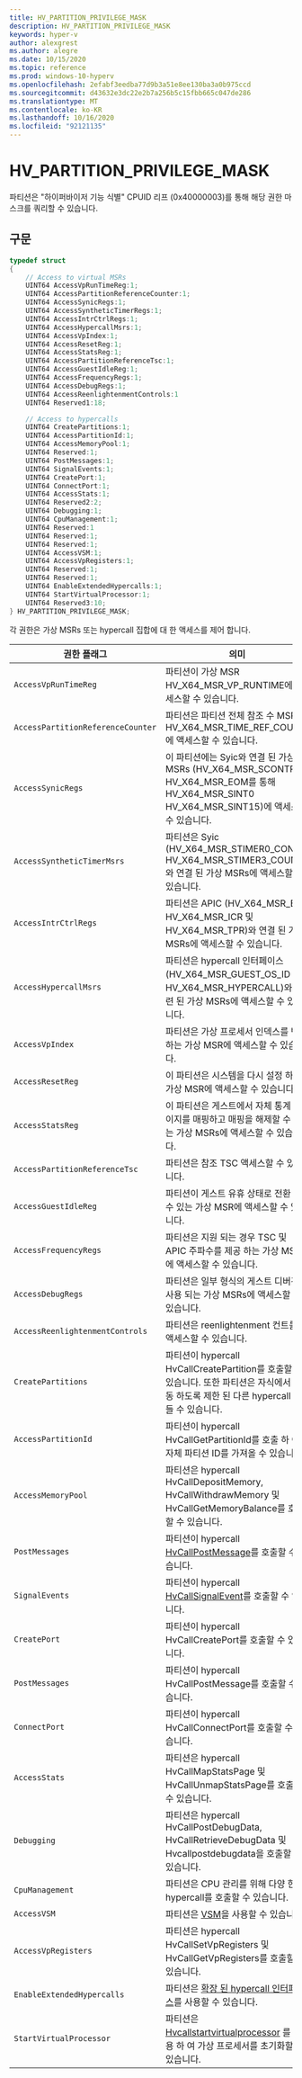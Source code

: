 ```yaml
---
title: HV_PARTITION_PRIVILEGE_MASK
description: HV_PARTITION_PRIVILEGE_MASK
keywords: hyper-v
author: alexgrest
ms.author: alegre
ms.date: 10/15/2020
ms.topic: reference
ms.prod: windows-10-hyperv
ms.openlocfilehash: 2efabf3eedba77d9b3a51e8ee130ba3a0b975ccd
ms.sourcegitcommit: d43632e3dc22e2b7a256b5c15fbb665c047de286
ms.translationtype: MT
ms.contentlocale: ko-KR
ms.lasthandoff: 10/16/2020
ms.locfileid: "92121135"
---
```

# <a name="hv_partition_privilege_mask"></a>HV_PARTITION_PRIVILEGE_MASK

파티션은 "하이퍼바이저 기능 식별" CPUID 리프 (0x40000003)를 통해 해당 권한 마스크를 쿼리할 수 있습니다.

## <a name="syntax"></a>구문

```c
typedef struct
{
    // Access to virtual MSRs
    UINT64 AccessVpRunTimeReg:1;
    UINT64 AccessPartitionReferenceCounter:1;
    UINT64 AccessSynicRegs:1;
    UINT64 AccessSyntheticTimerRegs:1;
    UINT64 AccessIntrCtrlRegs:1;
    UINT64 AccessHypercallMsrs:1;
    UINT64 AccessVpIndex:1;
    UINT64 AccessResetReg:1;
    UINT64 AccessStatsReg:1;
    UINT64 AccessPartitionReferenceTsc:1;
    UINT64 AccessGuestIdleReg:1;
    UINT64 AccessFrequencyRegs:1;
    UINT64 AccessDebugRegs:1;
    UINT64 AccessReenlightenmentControls:1
    UINT64 Reserved1:18;

    // Access to hypercalls
    UINT64 CreatePartitions:1;
    UINT64 AccessPartitionId:1;
    UINT64 AccessMemoryPool:1;
    UINT64 Reserved:1;
    UINT64 PostMessages:1;
    UINT64 SignalEvents:1;
    UINT64 CreatePort:1;
    UINT64 ConnectPort:1;
    UINT64 AccessStats:1;
    UINT64 Reserved2:2;
    UINT64 Debugging:1;
    UINT64 CpuManagement:1;
    UINT64 Reserved:1
    UINT64 Reserved:1;
    UINT64 Reserved:1;
    UINT64 AccessVSM:1;
    UINT64 AccessVpRegisters:1;
    UINT64 Reserved:1;
    UINT64 Reserved:1;
    UINT64 EnableExtendedHypercalls:1;
    UINT64 StartVirtualProcessor:1;
    UINT64 Reserved3:10;
} HV_PARTITION_PRIVILEGE_MASK;
 ```

각 권한은 가상 MSRs 또는 hypercall 집합에 대 한 액세스를 제어 합니다.

| 권한 플래그                        | 의미                                       |
|---------------------------------------|-----------------------------------------------|
|`AccessVpRunTimeReg`                   | 파티션이 가상 MSR HV_X64_MSR_VP_RUNTIME에 액세스할 수 있습니다. |
|`AccessPartitionReferenceCounter`      | 파티션은 파티션 전체 참조 수 MSR, HV_X64_MSR_TIME_REF_COUNT에 액세스할 수 있습니다. |
|`AccessSynicRegs`                      | 이 파티션에는 Syic와 연결 된 가상 MSRs (HV_X64_MSR_SCONTROL HV_X64_MSR_EOM를 통해 HV_X64_MSR_SINT0 HV_X64_MSR_SINT15)에 액세스할 수 있습니다.|
|`AccessSyntheticTimerMsrs`             | 파티션은 Syic (HV_X64_MSR_STIMER0_CONFIG HV_X64_MSR_STIMER3_COUNT)와 연결 된 가상 MSRs에 액세스할 수 있습니다. |
|`AccessIntrCtrlRegs`                   | 파티션은 APIC (HV_X64_MSR_EOI, HV_X64_MSR_ICR 및 HV_X64_MSR_TPR)와 연결 된 가상 MSRs에 액세스할 수 있습니다. |
|`AccessHypercallMsrs`                  | 파티션은 hypercall 인터페이스 (HV_X64_MSR_GUEST_OS_ID 및 HV_X64_MSR_HYPERCALL)와 관련 된 가상 MSRs에 액세스할 수 있습니다. |
|`AccessVpIndex`                        | 파티션은 가상 프로세서 인덱스를 반환 하는 가상 MSR에 액세스할 수 있습니다. |
|`AccessResetReg`                       | 이 파티션은 시스템을 다시 설정 하는 가상 MSR에 액세스할 수 있습니다. |
|`AccessStatsReg`                       | 이 파티션은 게스트에서 자체 통계 페이지를 매핑하고 매핑을 해제할 수 있는 가상 MSRs에 액세스할 수 있습니다. |
|`AccessPartitionReferenceTsc`          | 파티션은 참조 TSC 액세스할 수 있습니다. |
|`AccessGuestIdleReg`                   | 파티션이 게스트 유휴 상태로 전환 될 수 있는 가상 MSR에 액세스할 수 있습니다. |
|`AccessFrequencyRegs`                  | 파티션은 지원 되는 경우 TSC 및 APIC 주파수를 제공 하는 가상 MSRs에 액세스할 수 있습니다. |
|`AccessDebugRegs`                      | 파티션은 일부 형식의 게스트 디버깅에 사용 되는 가상 MSRs에 액세스할 수 있습니다. |
|`AccessReenlightenmentControls`        | 파티션은 reenlightenment 컨트롤에 액세스할 수 있습니다. |
|`CreatePartitions`                     | 파티션이 hypercall HvCallCreatePartition를 호출할 수 있습니다. 또한 파티션은 자식에서 작동 하도록 제한 된 다른 hypercall 만들 수 있습니다. |
|`AccessPartitionId`                    | 파티션이 hypercall HvCallGetPartitionId를 호출 하 여 자체 파티션 ID를 가져올 수 있습니다. |
|`AccessMemoryPool`                     | 파티션은 hypercall HvCallDepositMemory, HvCallWithdrawMemory 및 HvCallGetMemoryBalance를 호출할 수 있습니다. |
|`PostMessages`                         | 파티션이 hypercall [HvCallPostMessage](../hypercalls/HvCallPostMessage.md)를 호출할 수 있습니다. |
|`SignalEvents`                         | 파티션이 hypercall [HvCallSignalEvent](../hypercalls/HvCallSignalEvent.md)를 호출할 수 있습니다. |
|`CreatePort`                           | 파티션이 hypercall HvCallCreatePort를 호출할 수 있습니다.  |
|`PostMessages`                         | 파티션이 hypercall HvCallPostMessage를 호출할 수 있습니다. |
|`ConnectPort`                          | 파티션이 hypercall HvCallConnectPort를 호출할 수 있습니다. |
|`AccessStats`                          | 파티션은 hypercall HvCallMapStatsPage 및 HvCallUnmapStatsPage를 호출할 수 있습니다. |
|`Debugging`                            | 파티션은 hypercall HvCallPostDebugData, HvCallRetrieveDebugData 및 Hvcallpostdebugdata을 호출할 수 있습니다. |
|`CpuManagement`                        | 파티션은 CPU 관리를 위해 다양 한 hypercall를 호출할 수 있습니다. |
|`AccessVSM`                            | 파티션은 [VSM](../vsm.md)을 사용할 수 있습니다. |
|`AccessVpRegisters`                    | 파티션은 hypercall HvCallSetVpRegisters 및 HvCallGetVpRegisters를 호출할 수 있습니다. |
|`EnableExtendedHypercalls`             | 파티션은 [확장 된 hypercall 인터페이스](../hypercall-interface.md#extended-hypercall-interface)를 사용할 수 있습니다. |
|`StartVirtualProcessor`                | 파티션은 [Hvcallstartvirtualprocessor](../hypercalls/HvCallStartVirtualProcessor.md) 를 사용 하 여 가상 프로세서를 초기화할 수 있습니다. |
